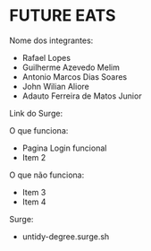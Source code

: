 # FUTURE EATS

Nome dos integrantes: 

- Rafael Lopes
- Guilherme Azevedo Melim
- Antonio Marcos Dias Soares
- John Wilian Aliore
- Adauto Ferreira de Matos Junior

Link do Surge: 

O que funciona:
- Pagina Login funcional
- Item 2

O que não funciona: 
- Item 3
- Item 4

Surge:
- untidy-degree.surge.sh
